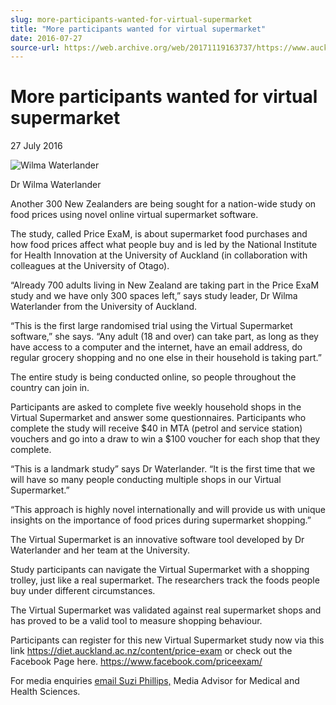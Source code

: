 ```yaml
---
slug: more-participants-wanted-for-virtual-supermarket
title: "More participants wanted for virtual supermarket"
date: 2016-07-27
source-url: https://web.archive.org/web/20171119163737/https://www.auckland.ac.nz/en/about/news-events-and-notices/news/news-2016/07/more-participants-wanted-for-virtual-supermarket-.html
---
```

More participants wanted for virtual supermarket
================================================

27 July 2016

![Wilma Waterlander](https://www.auckland.ac.nz/en/about/news-events-and-notices/news/news-2016/07/more-participants-wanted-for-virtual-supermarket-/_jcr_content/par/textimage/image.img.jpg/1469567792685.jpg "Wilma Waterlander")

Dr Wilma Waterlander

Another 300 New Zealanders are being sought for a nation-wide study on food prices using novel online virtual supermarket software.

The study, called Price ExaM, is about supermarket food purchases and how food prices affect what people buy and is led by the National Institute for Health Innovation at the University of Auckland (in collaboration with colleagues at the University of Otago).

“Already 700 adults living in New Zealand are taking part in the Price ExaM study and we have only 300 spaces left,” says study leader, Dr Wilma Waterlander from the University of Auckland.

“This is the first large randomised trial using the Virtual Supermarket software,” she says. “Any adult (18 and over) can take part, as long as they have access to a computer and the internet, have an email address, do regular grocery shopping and no one else in their household is taking part.”

The entire study is being conducted online, so people throughout the country can join in.

Participants are asked to complete five weekly household shops in the Virtual Supermarket and answer some questionnaires. Participants who complete the study will receive $40 in MTA (petrol and service station) vouchers and go into a draw to win a $100 voucher for each shop that they complete.

“This is a landmark study” says Dr Waterlander. “It is the first time that we will have so many people conducting multiple shops in our Virtual Supermarket.”

“This approach is highly novel internationally and will provide us with unique insights on the importance of food prices during supermarket shopping.”

The Virtual Supermarket is an innovative software tool developed by Dr Waterlander and her team at the University.

Study participants can navigate the Virtual Supermarket with a shopping trolley, just like a real supermarket. The researchers track the foods people buy under different circumstances.

The Virtual Supermarket was validated against real supermarket shops and has proved to be a valid tool to measure shopping behaviour.

Participants can register for this new Virtual Supermarket study now via this link https://diet.auckland.ac.nz/content/price-exam or check out the Facebook Page here. https://www.facebook.com/priceexam/

For media enquiries [email Suzi Phillips,](mailto:s.phillips@auckland.ac.nz) Media Advisor for Medical and Health Sciences.